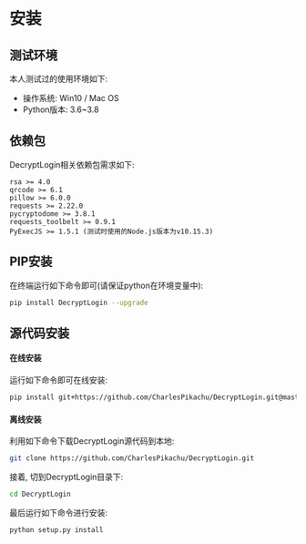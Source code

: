 # 安装

## 测试环境
本人测试过的使用环境如下:
- 操作系统: Win10 / Mac OS
- Python版本: 3.6~3.8

## 依赖包 
DecryptLogin相关依赖包需求如下:
```
rsa >= 4.0
qrcode >= 6.1
pillow >= 6.0.0
requests >= 2.22.0
pycryptodome >= 3.8.1
requests_toolbelt >= 0.9.1
PyExecJS >= 1.5.1 (测试时使用的Node.js版本为v10.15.3)
```

## PIP安装
在终端运行如下命令即可(请保证python在环境变量中):
```sh
pip install DecryptLogin --upgrade
```

## 源代码安装
#### 在线安装
运行如下命令即可在线安装:
```sh
pip install git+https://github.com/CharlesPikachu/DecryptLogin.git@master
```
#### 离线安装
利用如下命令下载DecryptLogin源代码到本地:
```sh
git clone https://github.com/CharlesPikachu/DecryptLogin.git
```
接着, 切到DecryptLogin目录下:
```sh
cd DecryptLogin
```
最后运行如下命令进行安装:
```sh
python setup.py install
```
